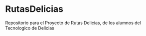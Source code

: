 # RutasDelicias
Repositorio para el Proyecto de Rutas Delicias, de los alumnos del Tecnologico de Delicias
